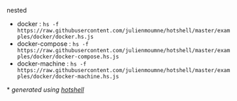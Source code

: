 nested
- docker : `hs -f https://raw.githubusercontent.com/julienmoumne/hotshell/master/examples/docker/docker.hs.js`
- docker-compose : `hs -f https://raw.githubusercontent.com/julienmoumne/hotshell/master/examples/docker/docker-compose.hs.js`
- docker-machine : `hs -f https://raw.githubusercontent.com/julienmoumne/hotshell/master/examples/docker/docker-machine.hs.js`

\* *generated using [hotshell](https://github.com/julienmoumne/hotshell)*